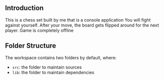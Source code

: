 ## Introduction

This is a chess set built by me that is a console application
You will fight against yourself. After your move, the board gets flipped around for the next player.
Game is completely offline

## Folder Structure

The workspace contains two folders by default, where:

- `src`: the folder to maintain sources
- `lib`: the folder to maintain dependencies
